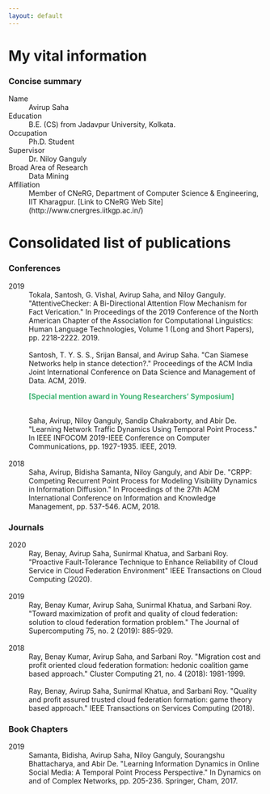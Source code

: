 ```yaml
---
layout: default
---
```


# [](#header-1)My vital information

### Concise summary

<dl>
<dt>Name</dt>
<dd>Avirup Saha</dd>
<dt>Education</dt>
<dd>B.E. (CS) from Jadavpur University, Kolkata.</dd>
<dt>Occupation</dt>
<dd>Ph.D. Student</dd>
<dt>Supervisor</dt>
<dd>Dr. Niloy Ganguly</dd>
<dt>Broad Area of Research</dt>
<dd>Data Mining</dd>
<dt>Affiliation</dt>
<dd>Member of CNeRG, Department of Computer Science & Engineering, IIT Kharagpur. [Link to CNeRG Web Site](http://www.cnergres.iitkgp.ac.in/)</dd>
</dl>






# Consolidated list of publications

### Conferences

<dl>
  <dt> 2019 </dt>
  <dd> Tokala, Santosh, G. Vishal, Avirup Saha, and Niloy Ganguly. "AttentiveChecker: A Bi-Directional Attention Flow Mechanism for Fact Verication." In Proceedings of the 2019 Conference of the North American Chapter of the Association for Computational Linguistics:
Human Language Technologies, Volume 1 (Long and Short Papers), pp. 2218-2222. 2019. 
    <!-- <p> <a href='https://www.aclweb.org/anthology/N19-1230/'>Link to paper</a> </p>-->
</dd>
  
  <br/>
  <dd> Santosh, T. Y. S. S., Srijan Bansal, and Avirup Saha. "Can Siamese Networks help in stance detection?." Proceedings of the ACM India Joint International Conference on Data Science and Management of Data. ACM, 2019. 
  <p style="color:MediumSeaGreen;"> 
  <strong>[Special mention award in Young Researchers’ Symposium]</strong>  
  </p>
  <!-- <p><a href='https://dl.acm.org/citation.cfm?id=3297047'>Link to paper</a> </p>-->
 </dd>
  
  <br/>
  <dd> Saha, Avirup, Niloy Ganguly, Sandip Chakraborty, and Abir De. "Learning Network Traffic Dynamics Using Temporal Point Process." In IEEE INFOCOM 2019-IEEE Conference on Computer Communications, pp. 1927-1935. IEEE, 2019. 
  <!--<p><a href='https://ieeexplore.ieee.org/abstract/document/8737622'>Link to paper</a> </p>-->
</dd>
  
  <br/>
  <dt> 2018 </dt>
  <dd> Saha, Avirup, Bidisha Samanta, Niloy Ganguly, and Abir De. "CRPP: Competing Recurrent Point Process for Modeling Visibility Dynamics in Information Diffusion." In Proceedings of the 27th ACM International Conference on Information and Knowledge Management, pp. 537-546. ACM, 2018. 
  <!--<p><a href='https://dl.acm.org/citation.cfm?id=3271726'>Link to paper</a> </p>-->
</dd>
</dl>
  
### Journals

<dl>
  <dt> 2020 </dt>
  <dd> Ray, Benay, Avirup Saha, Sunirmal Khatua, and Sarbani Roy. "Proactive Fault-Tolerance Technique to Enhance Reliability of Cloud Service in Cloud Federation Environment" IEEE Transactions on Cloud Computing (2020). 
    <!--<p><a href='https://ieeexplore.ieee.org/document/8964469'>Link to paper</a> </p>-->
  </dd>
  
  <br/>
  <dt> 2019 </dt>
  <dd> Ray, Benay Kumar, Avirup Saha, Sunirmal Khatua, and Sarbani Roy. "Toward maximization of profit and quality of cloud federation: solution to cloud federation formation problem." The Journal of Supercomputing 75, no. 2 (2019): 885-929. 
  <!--<p><a href='https://link.springer.com/article/10.1007/s11227-018-2620-2'>Link to paper</a> </p>-->
</dd>
  <br/>
  <dt> 2018 </dt>
  <dd> Ray, Benay Kumar, Avirup Saha, and Sarbani Roy. "Migration cost and profit oriented cloud federation formation: hedonic coalition game based approach." Cluster Computing 21, no. 4 (2018): 1981-1999. 
  <!--<p><a href='https://link.springer.com/article/10.1007/s10586-018-2837-0'>Link to paper</a> </p>-->
</dd>
  <br/>
  <dd> Ray, Benay, Avirup Saha, Sunirmal Khatua, and Sarbani Roy. "Quality and profit assured trusted cloud federation formation: game theory based approach." IEEE Transactions on Services Computing (2018). 
  <!--<p><a href='https://ieeexplore.ieee.org/document/8356142'>Link to paper</a> </p>-->
</dd>
</dl>

### Book Chapters

<dl>
  <dt> 2019 </dt>
  <dd> Samanta, Bidisha, Avirup Saha, Niloy Ganguly, Sourangshu Bhattacharya, and Abir De. "Learning Information Dynamics in Online Social Media: A Temporal Point Process Perspective." In Dynamics on and of Complex Networks, pp. 205-236. Springer, Cham, 2017. 
    <!--<p><a href='https://link.springer.com/chapter/10.1007/978-3-030-14683-2_10'>Link to chapter</a> </p>-->
  </dd>
</dl>




